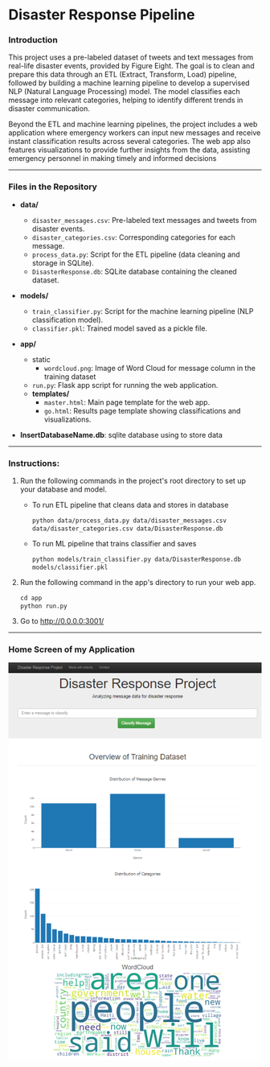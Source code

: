# Disaster Response Pipeline

### Introduction
This project uses a pre-labeled dataset of tweets and text messages from real-life disaster events, provided by Figure Eight. The goal is to clean and prepare this data through an ETL (Extract, Transform, Load) pipeline, followed by building a machine learning pipeline to develop a supervised NLP (Natural Language Processing) model. The model classifies each message into relevant categories, helping to identify different trends in disaster communication.

Beyond the ETL and machine learning pipelines, the project includes a web application where emergency workers can input new messages and receive instant classification results across several categories. The web app also features visualizations to provide further insights from the data, assisting emergency personnel in making timely and informed decisions

---
### Files in the Repository

- **data/**
  - `disaster_messages.csv`: Pre-labeled text messages and tweets from disaster events.
  - `disaster_categories.csv`: Corresponding categories for each message.
  - `process_data.py`: Script for the ETL pipeline (data cleaning and storage in SQLite).
  - `DisasterResponse.db`: SQLite database containing the cleaned dataset.

- **models/**
  - `train_classifier.py`: Script for the machine learning pipeline (NLP classification model).
  - `classifier.pkl`: Trained model saved as a pickle file.

- **app/**
  - static
    - `wordcloud.png`: Image of Word Cloud for message column in the training dataset
  - `run.py`: Flask app script for running the web application.
  - **templates/**
    - `master.html`: Main page template for the web app.
    - `go.html`: Results page template showing classifications and visualizations.

- **InsertDatabaseName.db**: sqlite database using to store data

---
### Instructions:
1. Run the following commands in the project's root directory to set up your database and model.

    - To run ETL pipeline that cleans data and stores in database
        ```
        python data/process_data.py data/disaster_messages.csv data/disaster_categories.csv data/DisasterResponse.db
        ```
    - To run ML pipeline that trains classifier and saves
        ```
        python models/train_classifier.py data/DisasterResponse.db models/classifier.pkl
        ```

2. Run the following command in the app's directory to run your web app.
    ```
    cd app
    python run.py
    ```

3. Go to http://0.0.0.0:3001/

---
### Home Screen of my Application
![HomeScreen](HomeScreen.png)